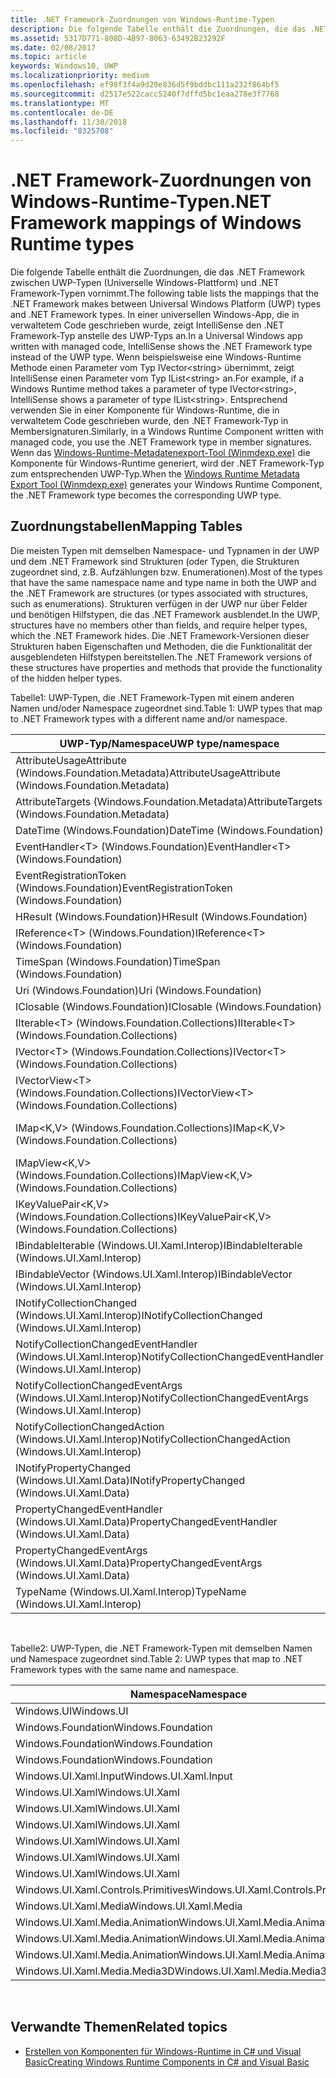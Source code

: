 ```yaml
---
title: .NET Framework-Zuordnungen von Windows-Runtime-Typen
description: Die folgende Tabelle enthält die Zuordnungen, die das .NET Framework zwischen UWP-Typen (Universelle Windows-Plattform) und .NET Framework-Typen vornimmt.
ms.assetid: 5317D771-808D-4B97-8063-63492B23292F
ms.date: 02/08/2017
ms.topic: article
keywords: Windows10, UWP
ms.localizationpriority: medium
ms.openlocfilehash: ef98f3f4a9d20e836d5f9bddbc111a232f864bf5
ms.sourcegitcommit: d2517e522cacc5240f7dffd5bc1eaa278e3f7768
ms.translationtype: MT
ms.contentlocale: de-DE
ms.lasthandoff: 11/30/2018
ms.locfileid: "8325708"
---
```

# <a name="net-framework-mappings-of-windows-runtime-types"></a><span data-ttu-id="bbe92-104">.NET Framework-Zuordnungen von Windows-Runtime-Typen</span><span class="sxs-lookup"><span data-stu-id="bbe92-104">.NET Framework mappings of Windows Runtime types</span></span>



<span data-ttu-id="bbe92-105">Die folgende Tabelle enthält die Zuordnungen, die das .NET Framework zwischen UWP-Typen (Universelle Windows-Plattform) und .NET Framework-Typen vornimmt.</span><span class="sxs-lookup"><span data-stu-id="bbe92-105">The following table lists the mappings that the .NET Framework makes between Universal Windows Platform (UWP) types and .NET Framework types.</span></span> <span data-ttu-id="bbe92-106">In einer universellen Windows-App, die in verwaltetem Code geschrieben wurde, zeigt IntelliSense den .NET Framework-Typ anstelle des UWP-Typs an.</span><span class="sxs-lookup"><span data-stu-id="bbe92-106">In a Universal Windows app written with managed code, IntelliSense shows the .NET Framework type instead of the UWP type.</span></span> <span data-ttu-id="bbe92-107">Wenn beispielsweise eine Windows-Runtime Methode einen Parameter vom Typ IVector&lt;string&gt; übernimmt, zeigt IntelliSense einen Parameter vom Typ IList&lt;string&gt; an.</span><span class="sxs-lookup"><span data-stu-id="bbe92-107">For example, if a Windows Runtime method takes a parameter of type IVector&lt;string&gt;, IntelliSense shows a parameter of type IList&lt;string&gt;.</span></span> <span data-ttu-id="bbe92-108">Entsprechend verwenden Sie in einer Komponente für Windows-Runtime, die in verwaltetem Code geschrieben wurde, den .NET Framework-Typ in Membersignaturen.</span><span class="sxs-lookup"><span data-stu-id="bbe92-108">Similarly, in a Windows Runtime Component written with managed code, you use the .NET Framework type in member signatures.</span></span> <span data-ttu-id="bbe92-109">Wenn das [Windows-Runtime-Metadatenexport-Tool (Winmdexp.exe)](https://msdn.microsoft.com/library/hh925576.aspx) die Komponente für Windows-Runtime generiert, wird der .NET Framework-Typ zum entsprechenden UWP-Typ.</span><span class="sxs-lookup"><span data-stu-id="bbe92-109">When the [Windows Runtime Metadata Export Tool (Winmdexp.exe)](https://msdn.microsoft.com/library/hh925576.aspx) generates your Windows Runtime Component, the .NET Framework type becomes the corresponding UWP type.</span></span>

## <a name="mapping-tables"></a><span data-ttu-id="bbe92-110">Zuordnungstabellen</span><span class="sxs-lookup"><span data-stu-id="bbe92-110">Mapping Tables</span></span>


<span data-ttu-id="bbe92-111">Die meisten Typen mit demselben Namespace- und Typnamen in der UWP und dem .NET Framework sind Strukturen (oder Typen, die Strukturen zugeordnet sind, z.B. Aufzählungen bzw. Enumerationen).</span><span class="sxs-lookup"><span data-stu-id="bbe92-111">Most of the types that have the same namespace name and type name in both the UWP and the .NET Framework are structures (or types associated with structures, such as enumerations).</span></span> <span data-ttu-id="bbe92-112">Strukturen verfügen in der UWP nur über Felder und benötigen Hilfstypen, die das .NET Framework ausblendet.</span><span class="sxs-lookup"><span data-stu-id="bbe92-112">In the UWP, structures have no members other than fields, and require helper types, which the .NET Framework hides.</span></span> <span data-ttu-id="bbe92-113">Die .NET Framework-Versionen dieser Strukturen haben Eigenschaften und Methoden, die die Funktionalität der ausgeblendeten Hilfstypen bereitstellen.</span><span class="sxs-lookup"><span data-stu-id="bbe92-113">The .NET Framework versions of these structures have properties and methods that provide the functionality of the hidden helper types.</span></span>

<span data-ttu-id="bbe92-114">Tabelle1: UWP-Typen, die .NET Framework-Typen mit einem anderen Namen und/oder Namespace zugeordnet sind.</span><span class="sxs-lookup"><span data-stu-id="bbe92-114">Table 1: UWP types that map to .NET Framework types with a different name and/or namespace.</span></span>

| <span data-ttu-id="bbe92-115">UWP-Typ/Namespace</span><span class="sxs-lookup"><span data-stu-id="bbe92-115">UWP type/namespace</span></span>                                            | <span data-ttu-id="bbe92-116">.NET Framework-Typ/Namespace</span><span class="sxs-lookup"><span data-stu-id="bbe92-116">.NET Framework type/namespace</span></span>                                          | <span data-ttu-id="bbe92-117">.NET Framework-Assembly</span><span class="sxs-lookup"><span data-stu-id="bbe92-117">.NET Framework assembly</span></span>                           |
|---------------------------------------------------------------|------------------------------------------------------------------------|---------------------------------------------------|
| <span data-ttu-id="bbe92-118">AttributeUsageAttribute (Windows.Foundation.Metadata)</span><span class="sxs-lookup"><span data-stu-id="bbe92-118">AttributeUsageAttribute (Windows.Foundation.Metadata)</span></span>         | <span data-ttu-id="bbe92-119">AttributeUsageAttribute (System)</span><span class="sxs-lookup"><span data-stu-id="bbe92-119">AttributeUsageAttribute (System)</span></span>                                       | <span data-ttu-id="bbe92-120">System.Runtime.dll</span><span class="sxs-lookup"><span data-stu-id="bbe92-120">System.Runtime.dll</span></span>                                |
| <span data-ttu-id="bbe92-121">AttributeTargets (Windows.Foundation.Metadata)</span><span class="sxs-lookup"><span data-stu-id="bbe92-121">AttributeTargets (Windows.Foundation.Metadata)</span></span>                | <span data-ttu-id="bbe92-122">AttributeTargets (System)</span><span class="sxs-lookup"><span data-stu-id="bbe92-122">AttributeTargets (System)</span></span>                                              | <span data-ttu-id="bbe92-123">System.Runtime.dll</span><span class="sxs-lookup"><span data-stu-id="bbe92-123">System.Runtime.dll</span></span>                                |
| <span data-ttu-id="bbe92-124">DateTime (Windows.Foundation)</span><span class="sxs-lookup"><span data-stu-id="bbe92-124">DateTime (Windows.Foundation)</span></span>                                 | <span data-ttu-id="bbe92-125">DateTimeOffset (System)</span><span class="sxs-lookup"><span data-stu-id="bbe92-125">DateTimeOffset (System)</span></span>                                                | <span data-ttu-id="bbe92-126">System.Runtime.dll</span><span class="sxs-lookup"><span data-stu-id="bbe92-126">System.Runtime.dll</span></span>                                |
| <span data-ttu-id="bbe92-127">EventHandler&lt;T&gt; (Windows.Foundation)</span><span class="sxs-lookup"><span data-stu-id="bbe92-127">EventHandler&lt;T&gt; (Windows.Foundation)</span></span>                    | <span data-ttu-id="bbe92-128">EventHandler&lt;T&gt; (System)</span><span class="sxs-lookup"><span data-stu-id="bbe92-128">EventHandler&lt;T&gt; (System)</span></span>                                         | <span data-ttu-id="bbe92-129">System.Runtime.dll</span><span class="sxs-lookup"><span data-stu-id="bbe92-129">System.Runtime.dll</span></span>                                |
| <span data-ttu-id="bbe92-130">EventRegistrationToken (Windows.Foundation)</span><span class="sxs-lookup"><span data-stu-id="bbe92-130">EventRegistrationToken (Windows.Foundation)</span></span>                   | <span data-ttu-id="bbe92-131">EventRegistrationToken (System.Runtime.InteropServices.WindowsRuntime)</span><span class="sxs-lookup"><span data-stu-id="bbe92-131">EventRegistrationToken (System.Runtime.InteropServices.WindowsRuntime)</span></span> | <span data-ttu-id="bbe92-132">System.Runtime.InteropServices.WindowsRuntime.dll</span><span class="sxs-lookup"><span data-stu-id="bbe92-132">System.Runtime.InteropServices.WindowsRuntime.dll</span></span> |
| <span data-ttu-id="bbe92-133">HResult (Windows.Foundation)</span><span class="sxs-lookup"><span data-stu-id="bbe92-133">HResult (Windows.Foundation)</span></span>                                  | <span data-ttu-id="bbe92-134">Exception (System)</span><span class="sxs-lookup"><span data-stu-id="bbe92-134">Exception (System)</span></span>                                                     | <span data-ttu-id="bbe92-135">System.Runtime.dll</span><span class="sxs-lookup"><span data-stu-id="bbe92-135">System.Runtime.dll</span></span>                                |
| <span data-ttu-id="bbe92-136">IReference&lt;T&gt; (Windows.Foundation)</span><span class="sxs-lookup"><span data-stu-id="bbe92-136">IReference&lt;T&gt; (Windows.Foundation)</span></span>                      | <span data-ttu-id="bbe92-137">Nullable&lt;T&gt; (System)</span><span class="sxs-lookup"><span data-stu-id="bbe92-137">Nullable&lt;T&gt; (System)</span></span>                                             | <span data-ttu-id="bbe92-138">System.Runtime.dll</span><span class="sxs-lookup"><span data-stu-id="bbe92-138">System.Runtime.dll</span></span>                                |
| <span data-ttu-id="bbe92-139">TimeSpan (Windows.Foundation)</span><span class="sxs-lookup"><span data-stu-id="bbe92-139">TimeSpan (Windows.Foundation)</span></span>                                 | <span data-ttu-id="bbe92-140">TimeSpan (System)</span><span class="sxs-lookup"><span data-stu-id="bbe92-140">TimeSpan (System)</span></span>                                                      | <span data-ttu-id="bbe92-141">System.Runtime.dll</span><span class="sxs-lookup"><span data-stu-id="bbe92-141">System.Runtime.dll</span></span>                                |
| <span data-ttu-id="bbe92-142">Uri (Windows.Foundation)</span><span class="sxs-lookup"><span data-stu-id="bbe92-142">Uri (Windows.Foundation)</span></span>                                      | <span data-ttu-id="bbe92-143">Uri (System)</span><span class="sxs-lookup"><span data-stu-id="bbe92-143">Uri (System)</span></span>                                                           | <span data-ttu-id="bbe92-144">System.Runtime.dll</span><span class="sxs-lookup"><span data-stu-id="bbe92-144">System.Runtime.dll</span></span>                                |
| <span data-ttu-id="bbe92-145">IClosable (Windows.Foundation)</span><span class="sxs-lookup"><span data-stu-id="bbe92-145">IClosable (Windows.Foundation)</span></span>                                | <span data-ttu-id="bbe92-146">IDisposable (System)</span><span class="sxs-lookup"><span data-stu-id="bbe92-146">IDisposable (System)</span></span>                                                   | <span data-ttu-id="bbe92-147">System.Runtime.dll</span><span class="sxs-lookup"><span data-stu-id="bbe92-147">System.Runtime.dll</span></span>                                |
| <span data-ttu-id="bbe92-148">IIterable&lt;T&gt; (Windows.Foundation.Collections)</span><span class="sxs-lookup"><span data-stu-id="bbe92-148">IIterable&lt;T&gt; (Windows.Foundation.Collections)</span></span>           | <span data-ttu-id="bbe92-149">IEnumerable&lt;T&gt; (System.Collections.Generic)</span><span class="sxs-lookup"><span data-stu-id="bbe92-149">IEnumerable&lt;T&gt; (System.Collections.Generic)</span></span>                      | <span data-ttu-id="bbe92-150">System.Runtime.dll</span><span class="sxs-lookup"><span data-stu-id="bbe92-150">System.Runtime.dll</span></span>                                |
| <span data-ttu-id="bbe92-151">IVector&lt;T&gt; (Windows.Foundation.Collections)</span><span class="sxs-lookup"><span data-stu-id="bbe92-151">IVector&lt;T&gt; (Windows.Foundation.Collections)</span></span>             | <span data-ttu-id="bbe92-152">IList&lt;T&gt; (System.Collections.Generic)</span><span class="sxs-lookup"><span data-stu-id="bbe92-152">IList&lt;T&gt; (System.Collections.Generic)</span></span>                            | <span data-ttu-id="bbe92-153">System.Runtime.dll</span><span class="sxs-lookup"><span data-stu-id="bbe92-153">System.Runtime.dll</span></span>                                |
| <span data-ttu-id="bbe92-154">IVectorView&lt;T&gt; (Windows.Foundation.Collections)</span><span class="sxs-lookup"><span data-stu-id="bbe92-154">IVectorView&lt;T&gt; (Windows.Foundation.Collections)</span></span>         | <span data-ttu-id="bbe92-155">IReadOnlyList&lt;T&gt; (System.Collections.Generic)</span><span class="sxs-lookup"><span data-stu-id="bbe92-155">IReadOnlyList&lt;T&gt; (System.Collections.Generic)</span></span>                    | <span data-ttu-id="bbe92-156">System.Runtime.dll</span><span class="sxs-lookup"><span data-stu-id="bbe92-156">System.Runtime.dll</span></span>                                |
| <span data-ttu-id="bbe92-157">IMap&lt;K,V&gt; (Windows.Foundation.Collections)</span><span class="sxs-lookup"><span data-stu-id="bbe92-157">IMap&lt;K,V&gt; (Windows.Foundation.Collections)</span></span>              | <span data-ttu-id="bbe92-158">IDictionary&lt;TKey,TValue&gt; (System.Collections.Generic)</span><span class="sxs-lookup"><span data-stu-id="bbe92-158">IDictionary&lt;TKey,TValue&gt; (System.Collections.Generic)</span></span>            | <span data-ttu-id="bbe92-159">System.Runtime.dll</span><span class="sxs-lookup"><span data-stu-id="bbe92-159">System.Runtime.dll</span></span>                                |
| <span data-ttu-id="bbe92-160">IMapView&lt;K,V&gt; (Windows.Foundation.Collections)</span><span class="sxs-lookup"><span data-stu-id="bbe92-160">IMapView&lt;K,V&gt; (Windows.Foundation.Collections)</span></span>          | <span data-ttu-id="bbe92-161">IReadOnlyDictionary&lt;TKey,TValue&gt; (System.Collections.Generic)</span><span class="sxs-lookup"><span data-stu-id="bbe92-161">IReadOnlyDictionary&lt;TKey,TValue&gt; (System.Collections.Generic)</span></span>    | <span data-ttu-id="bbe92-162">System.Runtime.dll</span><span class="sxs-lookup"><span data-stu-id="bbe92-162">System.Runtime.dll</span></span>                                |
| <span data-ttu-id="bbe92-163">IKeyValuePair&lt;K,V&gt; (Windows.Foundation.Collections)</span><span class="sxs-lookup"><span data-stu-id="bbe92-163">IKeyValuePair&lt;K,V&gt; (Windows.Foundation.Collections)</span></span>     | <span data-ttu-id="bbe92-164">KeyValuePair&lt;TKey,TValue&gt; (System.Collections.Generic)</span><span class="sxs-lookup"><span data-stu-id="bbe92-164">KeyValuePair&lt;TKey,TValue&gt; (System.Collections.Generic)</span></span>           | <span data-ttu-id="bbe92-165">System.Runtime.dll</span><span class="sxs-lookup"><span data-stu-id="bbe92-165">System.Runtime.dll</span></span>                                |
| <span data-ttu-id="bbe92-166">IBindableIterable (Windows.UI.Xaml.Interop)</span><span class="sxs-lookup"><span data-stu-id="bbe92-166">IBindableIterable (Windows.UI.Xaml.Interop)</span></span>                   | <span data-ttu-id="bbe92-167">IEnumerable (System.Collections)</span><span class="sxs-lookup"><span data-stu-id="bbe92-167">IEnumerable (System.Collections)</span></span>                                       | <span data-ttu-id="bbe92-168">System.Runtime.dll</span><span class="sxs-lookup"><span data-stu-id="bbe92-168">System.Runtime.dll</span></span>                                |
| <span data-ttu-id="bbe92-169">IBindableVector (Windows.UI.Xaml.Interop)</span><span class="sxs-lookup"><span data-stu-id="bbe92-169">IBindableVector (Windows.UI.Xaml.Interop)</span></span>                     | <span data-ttu-id="bbe92-170">IList (System.Collections)</span><span class="sxs-lookup"><span data-stu-id="bbe92-170">IList (System.Collections)</span></span>                                             | <span data-ttu-id="bbe92-171">System.Runtime.dll</span><span class="sxs-lookup"><span data-stu-id="bbe92-171">System.Runtime.dll</span></span>                                |
| <span data-ttu-id="bbe92-172">INotifyCollectionChanged (Windows.UI.Xaml.Interop)</span><span class="sxs-lookup"><span data-stu-id="bbe92-172">INotifyCollectionChanged (Windows.UI.Xaml.Interop)</span></span>            | <span data-ttu-id="bbe92-173">INotifyCollectionChanged (System.Collections.Specialized)</span><span class="sxs-lookup"><span data-stu-id="bbe92-173">INotifyCollectionChanged (System.Collections.Specialized)</span></span>              | <span data-ttu-id="bbe92-174">System.ObjectModel.dll</span><span class="sxs-lookup"><span data-stu-id="bbe92-174">System.ObjectModel.dll</span></span>                            |
| <span data-ttu-id="bbe92-175">NotifyCollectionChangedEventHandler (Windows.UI.Xaml.Interop)</span><span class="sxs-lookup"><span data-stu-id="bbe92-175">NotifyCollectionChangedEventHandler (Windows.UI.Xaml.Interop)</span></span> | <span data-ttu-id="bbe92-176">NotifyCollectionChangedEventHandler (System.Collections.Specialized)</span><span class="sxs-lookup"><span data-stu-id="bbe92-176">NotifyCollectionChangedEventHandler (System.Collections.Specialized)</span></span>   | <span data-ttu-id="bbe92-177">System.ObjectModel.dll</span><span class="sxs-lookup"><span data-stu-id="bbe92-177">System.ObjectModel.dll</span></span>                            |
| <span data-ttu-id="bbe92-178">NotifyCollectionChangedEventArgs (Windows.UI.Xaml.Interop)</span><span class="sxs-lookup"><span data-stu-id="bbe92-178">NotifyCollectionChangedEventArgs (Windows.UI.Xaml.Interop)</span></span>    | <span data-ttu-id="bbe92-179">NotifyCollectionChangedEventArgs (System.Collections.Specialized)</span><span class="sxs-lookup"><span data-stu-id="bbe92-179">NotifyCollectionChangedEventArgs (System.Collections.Specialized)</span></span>      | <span data-ttu-id="bbe92-180">System.ObjectModel.dll</span><span class="sxs-lookup"><span data-stu-id="bbe92-180">System.ObjectModel.dll</span></span>                            |
| <span data-ttu-id="bbe92-181">NotifyCollectionChangedAction (Windows.UI.Xaml.Interop)</span><span class="sxs-lookup"><span data-stu-id="bbe92-181">NotifyCollectionChangedAction (Windows.UI.Xaml.Interop)</span></span>       | <span data-ttu-id="bbe92-182">NotifyCollectionChangedAction (System.Collections.Specialized)</span><span class="sxs-lookup"><span data-stu-id="bbe92-182">NotifyCollectionChangedAction (System.Collections.Specialized)</span></span>         | <span data-ttu-id="bbe92-183">System.ObjectModel.dll</span><span class="sxs-lookup"><span data-stu-id="bbe92-183">System.ObjectModel.dll</span></span>                            |
| <span data-ttu-id="bbe92-184">INotifyPropertyChanged (Windows.UI.Xaml.Data)</span><span class="sxs-lookup"><span data-stu-id="bbe92-184">INotifyPropertyChanged (Windows.UI.Xaml.Data)</span></span>                 | <span data-ttu-id="bbe92-185">INotifyPropertyChanged (System.ComponentModel)</span><span class="sxs-lookup"><span data-stu-id="bbe92-185">INotifyPropertyChanged (System.ComponentModel)</span></span>                         | <span data-ttu-id="bbe92-186">System.ObjectModel.dll</span><span class="sxs-lookup"><span data-stu-id="bbe92-186">System.ObjectModel.dll</span></span>                            |
| <span data-ttu-id="bbe92-187">PropertyChangedEventHandler (Windows.UI.Xaml.Data)</span><span class="sxs-lookup"><span data-stu-id="bbe92-187">PropertyChangedEventHandler (Windows.UI.Xaml.Data)</span></span>            | <span data-ttu-id="bbe92-188">PropertyChangedEventHandler (System.ComponentModel)</span><span class="sxs-lookup"><span data-stu-id="bbe92-188">PropertyChangedEventHandler (System.ComponentModel)</span></span>                    | <span data-ttu-id="bbe92-189">System.ObjectModel.dll</span><span class="sxs-lookup"><span data-stu-id="bbe92-189">System.ObjectModel.dll</span></span>                            |
| <span data-ttu-id="bbe92-190">PropertyChangedEventArgs (Windows.UI.Xaml.Data)</span><span class="sxs-lookup"><span data-stu-id="bbe92-190">PropertyChangedEventArgs (Windows.UI.Xaml.Data)</span></span>               | <span data-ttu-id="bbe92-191">PropertyChangedEventArgs (System.ComponentModel)</span><span class="sxs-lookup"><span data-stu-id="bbe92-191">PropertyChangedEventArgs (System.ComponentModel)</span></span>                       | <span data-ttu-id="bbe92-192">System.ObjectModel.dll</span><span class="sxs-lookup"><span data-stu-id="bbe92-192">System.ObjectModel.dll</span></span>                            |
| <span data-ttu-id="bbe92-193">TypeName (Windows.UI.Xaml.Interop)</span><span class="sxs-lookup"><span data-stu-id="bbe92-193">TypeName (Windows.UI.Xaml.Interop)</span></span>                            | <span data-ttu-id="bbe92-194">Type (System)</span><span class="sxs-lookup"><span data-stu-id="bbe92-194">Type (System)</span></span>                                                          | <span data-ttu-id="bbe92-195">System.Runtime.dll</span><span class="sxs-lookup"><span data-stu-id="bbe92-195">System.Runtime.dll</span></span>                                |

 

<span data-ttu-id="bbe92-196">Tabelle2: UWP-Typen, die .NET Framework-Typen mit demselben Namen und Namespace zugeordnet sind.</span><span class="sxs-lookup"><span data-stu-id="bbe92-196">Table 2: UWP types that map to .NET Framework types with the same name and namespace.</span></span>

| <span data-ttu-id="bbe92-197">Namespace</span><span class="sxs-lookup"><span data-stu-id="bbe92-197">Namespace</span></span>                           | <span data-ttu-id="bbe92-198">Typ</span><span class="sxs-lookup"><span data-stu-id="bbe92-198">Type</span></span>               | <span data-ttu-id="bbe92-199">.NET Framework-Assembly</span><span class="sxs-lookup"><span data-stu-id="bbe92-199">.NET Framework assembly</span></span>                   |
|-------------------------------------|--------------------|-------------------------------------------|
| <span data-ttu-id="bbe92-200">Windows.UI</span><span class="sxs-lookup"><span data-stu-id="bbe92-200">Windows.UI</span></span>                          | <span data-ttu-id="bbe92-201">Color</span><span class="sxs-lookup"><span data-stu-id="bbe92-201">Color</span></span>              | <span data-ttu-id="bbe92-202">System.Runtime.WindowsRuntime.dll</span><span class="sxs-lookup"><span data-stu-id="bbe92-202">System.Runtime.WindowsRuntime.dll</span></span>         |
| <span data-ttu-id="bbe92-203">Windows.Foundation</span><span class="sxs-lookup"><span data-stu-id="bbe92-203">Windows.Foundation</span></span>                  | <span data-ttu-id="bbe92-204">Point</span><span class="sxs-lookup"><span data-stu-id="bbe92-204">Point</span></span>              | <span data-ttu-id="bbe92-205">System.Runtime.WindowsRuntime.dll</span><span class="sxs-lookup"><span data-stu-id="bbe92-205">System.Runtime.WindowsRuntime.dll</span></span>         |
| <span data-ttu-id="bbe92-206">Windows.Foundation</span><span class="sxs-lookup"><span data-stu-id="bbe92-206">Windows.Foundation</span></span>                  | <span data-ttu-id="bbe92-207">Rect</span><span class="sxs-lookup"><span data-stu-id="bbe92-207">Rect</span></span>               | <span data-ttu-id="bbe92-208">System.Runtime.WindowsRuntime.dll</span><span class="sxs-lookup"><span data-stu-id="bbe92-208">System.Runtime.WindowsRuntime.dll</span></span>         |
| <span data-ttu-id="bbe92-209">Windows.Foundation</span><span class="sxs-lookup"><span data-stu-id="bbe92-209">Windows.Foundation</span></span>                  | <span data-ttu-id="bbe92-210">Size</span><span class="sxs-lookup"><span data-stu-id="bbe92-210">Size</span></span>               | <span data-ttu-id="bbe92-211">System.Runtime.WindowsRuntime.dll</span><span class="sxs-lookup"><span data-stu-id="bbe92-211">System.Runtime.WindowsRuntime.dll</span></span>         |
| <span data-ttu-id="bbe92-212">Windows.UI.Xaml.Input</span><span class="sxs-lookup"><span data-stu-id="bbe92-212">Windows.UI.Xaml.Input</span></span>               | <span data-ttu-id="bbe92-213">ICommand</span><span class="sxs-lookup"><span data-stu-id="bbe92-213">ICommand</span></span>           | <span data-ttu-id="bbe92-214">System.ObjectModel.dll</span><span class="sxs-lookup"><span data-stu-id="bbe92-214">System.ObjectModel.dll</span></span>                    |
| <span data-ttu-id="bbe92-215">Windows.UI.Xaml</span><span class="sxs-lookup"><span data-stu-id="bbe92-215">Windows.UI.Xaml</span></span>                     | <span data-ttu-id="bbe92-216">CornerRadius</span><span class="sxs-lookup"><span data-stu-id="bbe92-216">CornerRadius</span></span>       | <span data-ttu-id="bbe92-217">System.Runtime.WindowsRuntime.UI.Xaml.dll</span><span class="sxs-lookup"><span data-stu-id="bbe92-217">System.Runtime.WindowsRuntime.UI.Xaml.dll</span></span> |
| <span data-ttu-id="bbe92-218">Windows.UI.Xaml</span><span class="sxs-lookup"><span data-stu-id="bbe92-218">Windows.UI.Xaml</span></span>                     | <span data-ttu-id="bbe92-219">Duration</span><span class="sxs-lookup"><span data-stu-id="bbe92-219">Duration</span></span>           | <span data-ttu-id="bbe92-220">System.Runtime.WindowsRuntime.UI.Xaml.dll</span><span class="sxs-lookup"><span data-stu-id="bbe92-220">System.Runtime.WindowsRuntime.UI.Xaml.dll</span></span> |
| <span data-ttu-id="bbe92-221">Windows.UI.Xaml</span><span class="sxs-lookup"><span data-stu-id="bbe92-221">Windows.UI.Xaml</span></span>                     | <span data-ttu-id="bbe92-222">DurationTyp</span><span class="sxs-lookup"><span data-stu-id="bbe92-222">DurationType</span></span>       | <span data-ttu-id="bbe92-223">System.Runtime.WindowsRuntime.UI.Xaml.dll</span><span class="sxs-lookup"><span data-stu-id="bbe92-223">System.Runtime.WindowsRuntime.UI.Xaml.dll</span></span> |
| <span data-ttu-id="bbe92-224">Windows.UI.Xaml</span><span class="sxs-lookup"><span data-stu-id="bbe92-224">Windows.UI.Xaml</span></span>                     | <span data-ttu-id="bbe92-225">GridLength</span><span class="sxs-lookup"><span data-stu-id="bbe92-225">GridLength</span></span>         | <span data-ttu-id="bbe92-226">System.Runtime.WindowsRuntime.UI.Xaml.dll</span><span class="sxs-lookup"><span data-stu-id="bbe92-226">System.Runtime.WindowsRuntime.UI.Xaml.dll</span></span> |
| <span data-ttu-id="bbe92-227">Windows.UI.Xaml</span><span class="sxs-lookup"><span data-stu-id="bbe92-227">Windows.UI.Xaml</span></span>                     | <span data-ttu-id="bbe92-228">GridUnitType</span><span class="sxs-lookup"><span data-stu-id="bbe92-228">GridUnitType</span></span>       | <span data-ttu-id="bbe92-229">System.Runtime.WindowsRuntime.UI.Xaml.dll</span><span class="sxs-lookup"><span data-stu-id="bbe92-229">System.Runtime.WindowsRuntime.UI.Xaml.dll</span></span> |
| <span data-ttu-id="bbe92-230">Windows.UI.Xaml</span><span class="sxs-lookup"><span data-stu-id="bbe92-230">Windows.UI.Xaml</span></span>                     | <span data-ttu-id="bbe92-231">Thickness</span><span class="sxs-lookup"><span data-stu-id="bbe92-231">Thickness</span></span>          | <span data-ttu-id="bbe92-232">System.Runtime.WindowsRuntime.UI.Xaml.dll</span><span class="sxs-lookup"><span data-stu-id="bbe92-232">System.Runtime.WindowsRuntime.UI.Xaml.dll</span></span> |
| <span data-ttu-id="bbe92-233">Windows.UI.Xaml.Controls.Primitives</span><span class="sxs-lookup"><span data-stu-id="bbe92-233">Windows.UI.Xaml.Controls.Primitives</span></span> | <span data-ttu-id="bbe92-234">GeneratorPosition</span><span class="sxs-lookup"><span data-stu-id="bbe92-234">GeneratorPosition</span></span>  | <span data-ttu-id="bbe92-235">System.Runtime.WindowsRuntime.UI.Xaml.dll</span><span class="sxs-lookup"><span data-stu-id="bbe92-235">System.Runtime.WindowsRuntime.UI.Xaml.dll</span></span> |
| <span data-ttu-id="bbe92-236">Windows.UI.Xaml.Media</span><span class="sxs-lookup"><span data-stu-id="bbe92-236">Windows.UI.Xaml.Media</span></span>               | <span data-ttu-id="bbe92-237">Matrix</span><span class="sxs-lookup"><span data-stu-id="bbe92-237">Matrix</span></span>             | <span data-ttu-id="bbe92-238">System.Runtime.WindowsRuntime.UI.Xaml.dll</span><span class="sxs-lookup"><span data-stu-id="bbe92-238">System.Runtime.WindowsRuntime.UI.Xaml.dll</span></span> |
| <span data-ttu-id="bbe92-239">Windows.UI.Xaml.Media.Animation</span><span class="sxs-lookup"><span data-stu-id="bbe92-239">Windows.UI.Xaml.Media.Animation</span></span>     | <span data-ttu-id="bbe92-240">KeyTime</span><span class="sxs-lookup"><span data-stu-id="bbe92-240">KeyTime</span></span>            | <span data-ttu-id="bbe92-241">System.Runtime.WindowsRuntime.UI.Xaml.dll</span><span class="sxs-lookup"><span data-stu-id="bbe92-241">System.Runtime.WindowsRuntime.UI.Xaml.dll</span></span> |
| <span data-ttu-id="bbe92-242">Windows.UI.Xaml.Media.Animation</span><span class="sxs-lookup"><span data-stu-id="bbe92-242">Windows.UI.Xaml.Media.Animation</span></span>     | <span data-ttu-id="bbe92-243">RepeatBehavior</span><span class="sxs-lookup"><span data-stu-id="bbe92-243">RepeatBehavior</span></span>     | <span data-ttu-id="bbe92-244">System.Runtime.WindowsRuntime.UI.Xaml.dll</span><span class="sxs-lookup"><span data-stu-id="bbe92-244">System.Runtime.WindowsRuntime.UI.Xaml.dll</span></span> |
| <span data-ttu-id="bbe92-245">Windows.UI.Xaml.Media.Animation</span><span class="sxs-lookup"><span data-stu-id="bbe92-245">Windows.UI.Xaml.Media.Animation</span></span>     | <span data-ttu-id="bbe92-246">RepeatBehaviorTyp</span><span class="sxs-lookup"><span data-stu-id="bbe92-246">RepeatBehaviorType</span></span> | <span data-ttu-id="bbe92-247">System.Runtime.WindowsRuntime.UI.Xaml.dll</span><span class="sxs-lookup"><span data-stu-id="bbe92-247">System.Runtime.WindowsRuntime.UI.Xaml.dll</span></span> |
| <span data-ttu-id="bbe92-248">Windows.UI.Xaml.Media.Media3D</span><span class="sxs-lookup"><span data-stu-id="bbe92-248">Windows.UI.Xaml.Media.Media3D</span></span>       | <span data-ttu-id="bbe92-249">Matrix3D</span><span class="sxs-lookup"><span data-stu-id="bbe92-249">Matrix3D</span></span>           | <span data-ttu-id="bbe92-250">System.Runtime.WindowsRuntime.UI.Xaml.dll</span><span class="sxs-lookup"><span data-stu-id="bbe92-250">System.Runtime.WindowsRuntime.UI.Xaml.dll</span></span> |

 

## <a name="related-topics"></a><span data-ttu-id="bbe92-251">Verwandte Themen</span><span class="sxs-lookup"><span data-stu-id="bbe92-251">Related topics</span></span>

* [<span data-ttu-id="bbe92-252">Erstellen von Komponenten für Windows-Runtime in C# und Visual Basic</span><span class="sxs-lookup"><span data-stu-id="bbe92-252">Creating Windows Runtime Components in C# and Visual Basic</span></span>](creating-windows-runtime-components-in-csharp-and-visual-basic.md)
